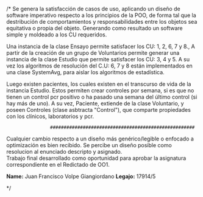 /*
Se genera la satisfacción de casos de uso, aplicando un diseño de software imperativo 
respecto a los principios de la POO, de forma tal que la destribución 
de comportamientos y responsabilidades entre los objetos sea equitativa 
o propia del objeto.
Generando como resultado un software simple y moldeado a los CU requeridos.


Una instancia de la clase Ensayo permite satisfacer los CU: 1, 2, 6, 7 y 8.,
A partir de la creación de un grupo de Voluntarios permite generar una instancia de la clase 
Estudio que permite satisfacer los CU: 3, 4 y 5.
A su vez los algoritmos de resolución del C.U: 6, 7 y 8 están implementados en una clase
SystemAvg, para aislar los algoritmos de estadística.

Luego existen pacientes, los cuales existen en el transcurso de vida de la instancia Estudio.
Estos permiten crear controles por semana, si es que no tienen un control pcr positivo o
ha pasado una semana del último control (si hay más de uno).
A su vez, Paciente, extiende de la clase Voluntario, y poseen Controles (clase asbtracta "Control"),
que comparte propiedades con los clínicos, laboratorios y pcr.

                    #####################################################
Cualquier cambio respecto a un diseño más genérico/legible o enfocado a optimización es bien recibido.
Se percibe un diseño posible como resolucion al enunciado descripto y asignado.  
Trabajo final desarrollado como oportunidad para aprobar la asignatura correspondiente en el Redictado de OO1.

__Name:__ Juan Francisco Volpe Giangiordano
__Legajo:__ 17914/5

*/